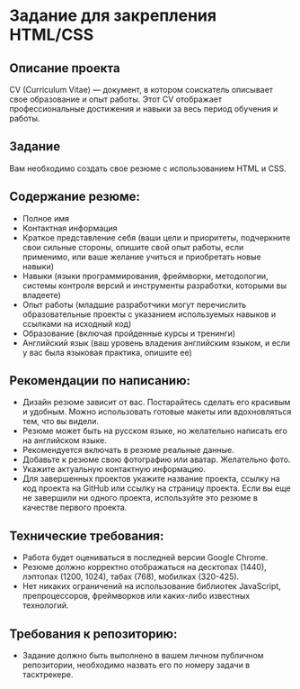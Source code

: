 # Задание для закрепления HTML/CSS 

## Описание проекта

CV (Curriculum Vitae) — документ, в котором соискатель описывает свое образование и опыт работы. Этот CV отображает профессиональные достижения и навыки за весь период обучения и работы.

## Задание

Вам необходимо создать свое резюме с использованием HTML и CSS.

## Содержание резюме:

- Полное имя
- Контактная информация
- Краткое представление себя (ваши цели и приоритеты, подчеркните свои сильные стороны, опишите свой опыт работы, если применимо, или ваше желание учиться и приобретать новые навыки)
- Навыки (языки программирования, фреймворки, методологии, системы контроля версий и инструменты разработки, которыми вы владеете)
- Опыт работы (младшие разработчики могут перечислить образовательные проекты с указанием используемых навыков и ссылками на исходный код)
- Образование (включая пройденные курсы и тренинги)
- Английский язык (ваш уровень владения английским языком, и если у вас была языковая практика, опишите ее)

## Рекомендации по написанию:

- Дизайн резюме зависит от вас. Постарайтесь сделать его красивым и удобным. Можно использовать готовые макеты или вдохновляться тем, что вы видели.
- Резюме может быть на русском языке, но желательно написать его на английском языке.
- Рекомендуется включать в резюме реальные данные.
- Добавьте к резюме свою фотографию или аватар. Желательно фото.
- Укажите актуальную контактную информацию.
- Для завершенных проектов укажите название проекта, ссылку на код проекта на GitHub или ссылку на страницу проекта. Если вы еще не завершили ни одного проекта, используйте это резюме в качестве первого проекта.

## Технические требования:

- Работа будет оцениваться в последней версии Google Chrome.
- Резюме должно корректно отображаться на десктопах (1440), лэптопах (1200, 1024), табах (768), мобилках (320-425).
- Нет никаких ограничений на использование библиотек JavaScript, препроцессоров, фреймворков или каких-либо известных технологий.

## Требования к репозиторию:

- Задание должно быть выполнено в вашем личном публичном репозитории, необходимо назвать его по номеру задачи в тасктрекере.
